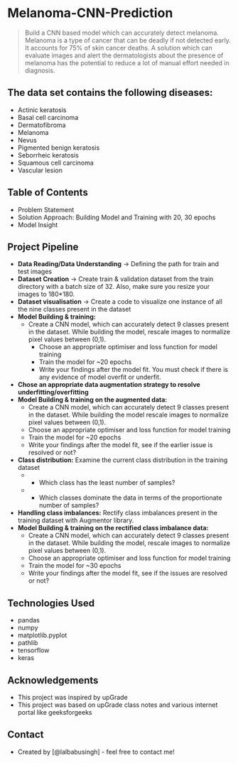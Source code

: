 # Melanoma-CNN-Prediction
> Build a CNN based model which can accurately detect melanoma. Melanoma is a type of cancer that can be deadly if not detected early. It accounts for 75% of skin cancer deaths. A solution which can evaluate images and alert the dermatologists about the presence of melanoma has the potential to reduce a lot of manual effort needed in diagnosis.

## The data set contains the following diseases:
* Actinic keratosis
* Basal cell carcinoma
* Dermatofibroma
* Melanoma
* Nevus
* Pigmented benign keratosis
* Seborrheic keratosis
* Squamous cell carcinoma
* Vascular lesion

## Table of Contents
* Problem Statement
* Solution Approach: Building Model and Training with 20, 30 epochs 
* Model Insight

## Project Pipeline
* **Data Reading/Data Understanding** → Defining the path for train and test images
* **Dataset Creation** → Create train & validation dataset from the train directory with a batch size of 32. Also, make sure you resize your images to 180*180.
* **Dataset visualisation** → Create a code to visualize one instance of all the nine classes present in the dataset 
* **Model Building & training:**
  * Create a CNN model, which can accurately detect 9 classes present in the dataset. While building the model, rescale images to normalize pixel values between (0,1).
    * Choose an appropriate optimiser and loss function for model training
    * Train the model for ~20 epochs
    * Write your findings after the model fit. You must check if there is any evidence of model overfit or underfit.
* **Chose an appropriate data augmentation strategy to resolve underfitting/overfitting**
* **Model Building & training on the augmented data:**
    * Create a CNN model, which can accurately detect 9 classes present in the dataset. While building the model rescale images to normalize pixel values between (0,1).
    * Choose an appropriate optimiser and loss function for model training
    * Train the model for ~20 epochs
    * Write your findings after the model fit, see if the earlier issue is resolved or not?
* **Class distribution:** Examine the current class distribution in the training dataset 
    * - Which class has the least number of samples?
    * - Which classes dominate the data in terms of the proportionate number of samples?
* **Handling class imbalances:** Rectify class imbalances present in the training dataset with Augmentor library.
* **Model Building & training on the rectified class imbalance data:**
    * Create a CNN model, which can accurately detect 9 classes present in the dataset. While building the model, rescale images to normalize pixel values between (0,1).
    * Choose an appropriate optimiser and loss function for model training
    * Train the model for ~30 epochs
    * Write your findings after the model fit, see if the issues are resolved or not?

## Technologies Used
* pandas
* numpy
* matplotlib.pyplot
* pathlib
* tensorflow
* keras

## Acknowledgements
* This project was inspired by upGrade
* This project was based on upGrade class notes and various internet portal like geeksforgeeks

## Contact
* Created by [@lalbabusingh] - feel free to contact me!
